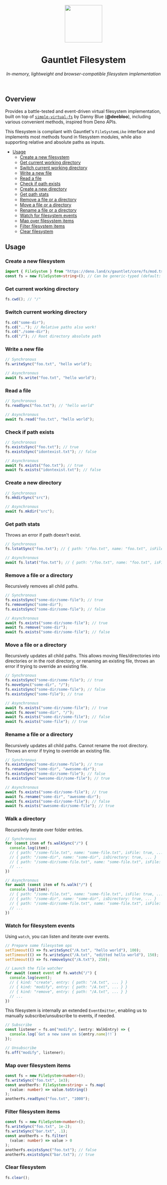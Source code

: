 <!-- deno-fmt-ignore-file -->

<p align="center">
  <img height="120" src="https://raw.githubusercontent.com/tommywalkie/gauntlet/main/.github/assets/logo.svg">
  <h1 align="center">Gauntlet Filesystem</h1>
</p>
<p align="center">
  <i>In-memory, lightweight and browser-compatible filesystem implementation</i>
</p>

<br>

## Overview

Provides a battle-tested and event-driven virtual filesystem implementation, built on top of [`simple-virtual-fs`](https://github.com/deebloo/virtual-fs) by Danny Blue (**@deebloo**), including various convenient methods, inspired from Deno APIs.

This filesystem is compliant with Gauntlet's `FileSystemLike` interface and implements most methods found in filesystem modules, while also supporting relative and absolute paths as inputs.

- [Usage](https://github.com/tommywalkie/gauntlet/core#usage)
  - [Create a new filesystem](https://github.com/tommywalkie/gauntlet/core#create-a-new-filesystem)
  - [Get current working directory](https://github.com/tommywalkie/gauntlet/core#get-current-working-directory)
  - [Switch current working directory](https://github.com/tommywalkie/gauntlet/core#switch-current-working-directory)
  - [Write a new file](https://github.com/tommywalkie/gauntlet/core#write-a-new-file)
  - [Read a file](https://github.com/tommywalkie/gauntlet/core#read-a-file)
  - [Check if path exists](https://github.com/tommywalkie/gauntlet/core#check-if-path-exists)
  - [Create a new directory](https://github.com/tommywalkie/gauntlet/core#create-a-new-directory)
  - [Get path stats](https://github.com/tommywalkie/gauntlet/core#get-path-stats)
  - [Remove a file or a directory](https://github.com/tommywalkie/gauntlet/core#remove-a-file-or-a-directory)
  - [Move a file or a directory](https://github.com/tommywalkie/gauntlet/core#move-a-file-or-a-directory)
  - [Rename a file or a directory](https://github.com/tommywalkie/gauntlet/core#rename-a-file-or-a-directory)
  - [Watch for filesystem events](https://github.com/tommywalkie/gauntlet/core#watch-for-filesystem-events)
  - [Map over filesystem items](https://github.com/tommywalkie/gauntlet/core#map-over-filesystem-items)
  - [Filter filesystem items](https://github.com/tommywalkie/gauntlet/core#filter-filesystem-items)
  - [Clear filesystem](https://github.com/tommywalkie/gauntlet/core#clear-filesystem)

## Usage

### Create a new filesystem

```typescript
import { FileSystem } from "https://deno.land/x/gauntlet/core/fs/mod.ts"
const fs = new FileSystem<string>(); // Can be generic-typed (default: any)
```

### Get current working directory

```typescript
fs.cwd(); // "/"
```

### Switch current working directory

```typescript
fs.cd("some-dir");
fs.cd(".."); // Relative paths also work!
fs.cd("./some-dir");
fs.cd("/"); // Root directory absolute path
```

### Write a new file

```typescript
// Synchronous
fs.writeSync("foo.txt", "hello world");

// Asynchronous
await fs.write("foo.txt", "hello world");
```

### Read a file

```typescript
// Synchronous
fs.readSync("foo.txt"); // "hello world"

// Asynchronous
await fs.read("foo.txt", "hello world");
```

### Check if path exists

```typescript
// Synchronous
fs.existsSync("foo.txt"); // true
fs.existsSync("idontexist.txt"); // false

// Asynchronous
await fs.exists("foo.txt"); // true
await fs.exists("idontexist.txt"); // false
```

### Create a new directory

```typescript
// Synchronous
fs.mkdirSync("src");

// Asynchronous
await fs.mkdir("src");
```

### Get path stats

Throws an error if path doesn't exist.

```typescript
// Synchronous
fs.lstatSync("foo.txt"); // { path: "/foo.txt", name: "foo.txt", isFile: true, isDirectory: false, isSymlink: false }

// Asynchronous
await fs.lstat("foo.txt"); // { path: "/foo.txt", name: "foo.txt", isFile: true, isDirectory: false, isSymlink: false }
```

### Remove a file or a directory

Recursively removes all child paths.

```typescript
// Synchronous
fs.existsSync("some-dir/some-file"); // true
fs.removeSync("some-dir");
fs.existsSync("some-dir/some-file"); // false

// Asynchronous
await fs.exists("some-dir/some-file"); // true
await fs.remove("some-dir");
await fs.exists("some-dir/some-file"); // false
```

### Move a file or a directory

Recursively updates all child paths. This allows moving files/directories into directories or in the root directory, or renaming an existing file, throws an error if trying to override an existing file.

```typescript
// Synchronous
fs.existsSync("some-dir/some-file"); // true
fs.moveSync("some-dir", "/");
fs.existsSync("some-dir/some-file"); // false
fs.existsSync("some-file"); // true

// Asynchronous
await fs.exists("some-dir/some-file"); // true
await fs.move("some-dir", "/");
await fs.exists("some-dir/some-file"); // false
await fs.exists("some-file"); // true
```

### Rename a file or a directory

Recursively updates all child paths. Cannot rename the root directory. Throws an error if trying to override an existing file.

```typescript
// Synchronous
fs.existsSync("some-dir/some-file"); // true
fs.renameSync("some-dir", "awesome-dir");
fs.existsSync("some-dir/some-file"); // false
fs.existsSync("awesome-dir/some-file"); // true

// Asynchronous
await fs.exists("some-dir/some-file"); // true
await fs.rename("some-dir", "awesome-dir");
await fs.exists("some-dir/some-file"); // false
await fs.exists("awesome-dir/some-file"); // true
```

### Walk a directory

Recursively iterate over folder entries.

```typescript
// Synchronous
for (const item of fs.walkSync("/") {
  console.log(item);
  // { path: "/some-file.txt", name: "some-file.txt", isFile: true, ... }
  // { path: "/some-dir", name: "some-dir", isDirectory: true, ... }
  // { path: "/some-dir/some-file.txt", name: "some-file.txt", isFile: true, ... }
  // ...
})

// Asynchronous
for await (const item of fs.walk("/") {
  console.log(item);
  // { path: "/some-file.txt", name: "some-file.txt", isFile: true, ... }
  // { path: "/some-dir", name: "some-dir", isDirectory: true, ... }
  // { path: "/some-dir/some-file.txt", name: "some-file.txt", isFile: true, ... }
  // ...
})
```

### Watch for filesystem events

Using `watch`, you can listen and iterate over events. 

```typescript
// Prepare some filesystem ops
setTimeout(() => fs.writeSync("/A.txt", "hello world"), 100);
setTimeout(() => fs.writeSync("/A.txt", "editted hello world"), 150);
setTimeout(() => fs.removeSync("/A.txt"), 250);

// Launch the file watcher
for await (const event of fs.watch("/") {
  console.log(event);
  // { kind: "create", entry: { path: "/A.txt", ... } }
  // { kind: "modify", entry: { path: "/A.txt", ... } }
  // { kind: "remove", entry: { path: "/A.txt", ... } }
  // ...
})
```

This filesystem is internally an extended `EventEmitter`, enabling us to manually subscribe/unsubscribe to events, if needed.

```typescript
// Subscribe
const listener = fs.on("modify", (entry: WalkEntry) => {
  console.log(`Got a new save on ${entry.name}!!`)
});

// Unsubscribe
fs.off("modify", listener);
```

### Map over filesystem items

```typescript
const fs = new FileSystem<number>();
fs.writeSync("foo.txt", 1e3);
const anotherFs: FileSystem<string> = fs.map(
  (value: number) => value.toString()
);
anotherFs.readSync("foo.txt", "1000");
```

### Filter filesystem items

```typescript
const fs = new FileSystem<number>();
fs.writeSync("foo.txt", 1e-2);
fs.writeSync("bar.txt", .1);
const anotherFs = fs.filter(
  (value: number) => value > 0
);
anotherFs.existsSync("foo.txt"); // false
anotherFs.existsSync("bar.txt"); // true
```

### Clear filesystem

```typescript
fs.clear();
```

